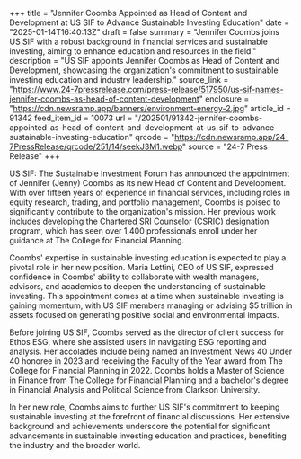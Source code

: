 +++
title = "Jennifer Coombs Appointed as Head of Content and Development at US SIF to Advance Sustainable Investing Education"
date = "2025-01-14T16:40:13Z"
draft = false
summary = "Jennifer Coombs joins US SIF with a robust background in financial services and sustainable investing, aiming to enhance education and resources in the field."
description = "US SIF appoints Jennifer Coombs as Head of Content and Development, showcasing the organization's commitment to sustainable investing education and industry leadership."
source_link = "https://www.24-7pressrelease.com/press-release/517950/us-sif-names-jennifer-coombs-as-head-of-content-development"
enclosure = "https://cdn.newsramp.app/banners/environment-energy-2.jpg"
article_id = 91342
feed_item_id = 10073
url = "/202501/91342-jennifer-coombs-appointed-as-head-of-content-and-development-at-us-sif-to-advance-sustainable-investing-education"
qrcode = "https://cdn.newsramp.app/24-7PressRelease/qrcode/251/14/seekJ3M1.webp"
source = "24-7 Press Release"
+++

<p>US SIF: The Sustainable Investment Forum has announced the appointment of Jennifer (Jenny) Coombs as its new Head of Content and Development. With over fifteen years of experience in financial services, including roles in equity research, trading, and portfolio management, Coombs is poised to significantly contribute to the organization's mission. Her previous work includes developing the Chartered SRI Counselor (CSRIC) designation program, which has seen over 1,400 professionals enroll under her guidance at The College for Financial Planning.</p><p>Coombs' expertise in sustainable investing education is expected to play a pivotal role in her new position. Maria Lettini, CEO of US SIF, expressed confidence in Coombs' ability to collaborate with wealth managers, advisors, and academics to deepen the understanding of sustainable investing. This appointment comes at a time when sustainable investing is gaining momentum, with US SIF members managing or advising $5 trillion in assets focused on generating positive social and environmental impacts.</p><p>Before joining US SIF, Coombs served as the director of client success for Ethos ESG, where she assisted users in navigating ESG reporting and analysis. Her accolades include being named an Investment News 40 Under 40 honoree in 2023 and receiving the Faculty of the Year award from The College for Financial Planning in 2022. Coombs holds a Master of Science in Finance from The College for Financial Planning and a bachelor's degree in Financial Analysis and Political Science from Clarkson University.</p><p>In her new role, Coombs aims to further US SIF's commitment to keeping sustainable investing at the forefront of financial discussions. Her extensive background and achievements underscore the potential for significant advancements in sustainable investing education and practices, benefiting the industry and the broader world.</p>